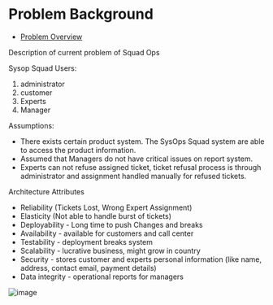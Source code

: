 # Problem Background

- [Problem Overview](ProblemOverview.md)

Description of current problem of Squad Ops
    
Sysop Squad Users:
1. administrator
2. customer
3. Experts
4. Manager

Assumptions:

- There exists certain product system. The SysOps Squad system are able to access the product information.
- Assumed that Managers do not have critical issues on report system. 
- Experts can not refuse assigned ticket, ticket refusal process is through administrator and assignment handled manually for refused tickets.

Architecture Attributes 
- Reliability (Tickets Lost, Wrong Expert Assignment)
- Elasticity (Not able to handle burst of tickets)
- Deployability - Long time to push Changes and breaks
- Availability - available for customers and call center
- Testability - deployment breaks system
- Scalability - lucrative business, might grow in country
- Security - stores customer and experts personal information (like name, address, contact email, payment details)
- Data integrity - operational reports for managers

![image](https://user-images.githubusercontent.com/1282526/116816048-91823c00-ab8a-11eb-95b7-67af67f7aafe.png)

